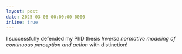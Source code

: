 ```yaml
---
layout: post
date: 2025-03-06 00:00:00-0000
inline: true
---
```



I successfully defended my PhD thesis *Inverse normative modeling of continuous perception and action* with distinction!
